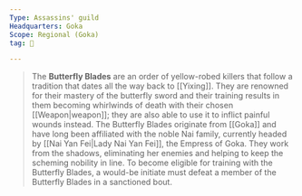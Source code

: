 ```yaml
---
Type: Assassins' guild
Headquarters: Goka
Scope: Regional (Goka)
tag: 👥

---
```


> The **Butterfly Blades** are an order of yellow-robed killers that follow a tradition that dates all the way back to [[Yixing]]. They are renowned for their mastery of the butterfly sword and their training results in them becoming whirlwinds of death with their chosen [[Weapon|weapon]]; they are also able to use it to inflict painful wounds instead. The Butterfly Blades originate from [[Goka]] and have long been affiliated with the noble Nai family, currently headed by [[Nai Yan Fei|Lady Nai Yan Fei]], the Empress of Goka. They work from the shadows, eliminating her enemies and helping to keep the scheming nobility in line. To become eligible for training with the Butterfly Blades, a would-be initiate must defeat a member of the Butterfly Blades in a sanctioned bout.








